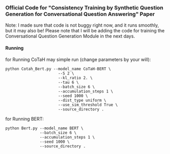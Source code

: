 ### Official Code for "Consistency Training by Synthetic Question Generation for Conversational Question Answering" Paper 

Note: I made sure that code is not buggy right now, and it runs smoothly, but it may also be! Please note that I will be adding the code for training the Conversational Question Generation Module in the next days.


#### Running

for Running CoTaH may simple run (change parameters by your will):

```
python Cotah_Bert.py --model_name CoTaH-BERT \
                       --S 2 \
                       --kl_ratio 2. \
                       --tau 6 \
                       --batch_size 6 \
                       --accumulation_steps 1 \
                       --seed 1000 \
                       --dist_type uniform \
                       --use_sim_threshold True \
                       --source_directory .   
```

for Running BERT:

```
python Bert.py --model_name BERT \
               --batch_size 6 \
               --accumulation_steps 1 \
               --seed 1000 \
               --source_directory .   
```
